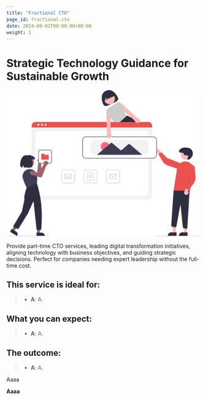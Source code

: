 ```yaml
---
title: "Fractional CTO"
page_id: fractional-cto
date: 2024-09-01T08:00:00+00:00
weight: 1
---
```


# Strategic Technology Guidance for Sustainable Growth

![Fractional CTO](/images/illustrations/undraw_building_websites_i78t.svg)

<!--more-->

Provide part-time CTO services, leading digital transformation initiatives, aligning technology with business objectives, and guiding strategic decisions. Perfect for companies needing expert leadership without the full-time cost.

## This service is ideal for:

> - **A**: A.

## What you can expect:

> - **A**: A.

## The outcome:

> - **A**: A.

Aaaa

**Aaaa**
